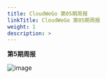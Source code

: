 ```yaml
---
title: CloudWeGo 第05期周报
linkTitle: CloudWeGo 第05期周报
weight: 1
description: >
---
```

**第5期周报**

![image](/img/community/weekly_report/CloudWeGo_5th_weekly_report.png)
